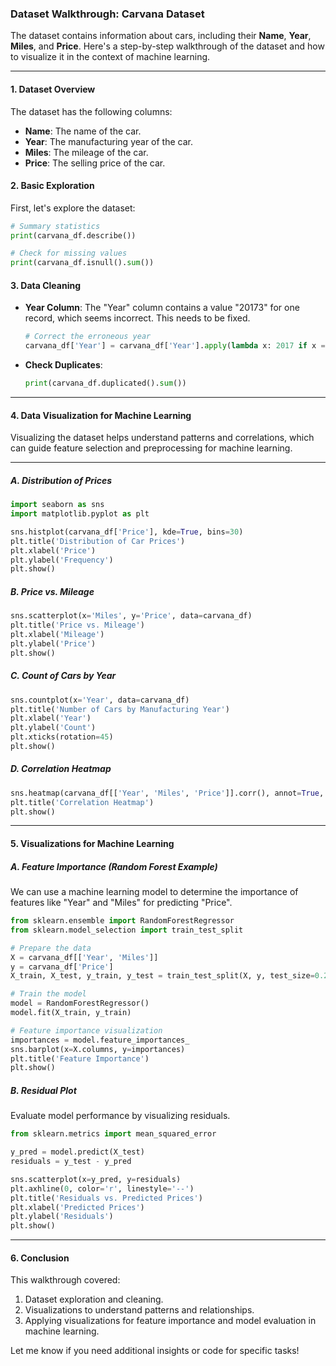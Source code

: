 ### Dataset Walkthrough: Carvana Dataset

The dataset contains information about cars, including their **Name**, **Year**, **Miles**, and **Price**. Here's a step-by-step walkthrough of the dataset and how to visualize it in the context of machine learning.

---

#### 1. **Dataset Overview**
The dataset has the following columns:
- **Name**: The name of the car.
- **Year**: The manufacturing year of the car.
- **Miles**: The mileage of the car.
- **Price**: The selling price of the car.

#### 2. **Basic Exploration**
First, let's explore the dataset:
```python
# Summary statistics
print(carvana_df.describe())

# Check for missing values
print(carvana_df.isnull().sum())
```

#### 3. **Data Cleaning**
- **Year Column**: The "Year" column contains a value "20173" for one record, which seems incorrect. This needs to be fixed.
  ```python
  # Correct the erroneous year
  carvana_df['Year'] = carvana_df['Year'].apply(lambda x: 2017 if x == 20173 else x)
  ```

- **Check Duplicates**:
  ```python
  print(carvana_df.duplicated().sum())
  ```

---

#### 4. **Data Visualization for Machine Learning**
Visualizing the dataset helps understand patterns and correlations, which can guide feature selection and preprocessing for machine learning.

---

##### A. **Distribution of Prices**
```python
import seaborn as sns
import matplotlib.pyplot as plt

sns.histplot(carvana_df['Price'], kde=True, bins=30)
plt.title('Distribution of Car Prices')
plt.xlabel('Price')
plt.ylabel('Frequency')
plt.show()
```

##### B. **Price vs. Mileage**
```python
sns.scatterplot(x='Miles', y='Price', data=carvana_df)
plt.title('Price vs. Mileage')
plt.xlabel('Mileage')
plt.ylabel('Price')
plt.show()
```

##### C. **Count of Cars by Year**
```python
sns.countplot(x='Year', data=carvana_df)
plt.title('Number of Cars by Manufacturing Year')
plt.xlabel('Year')
plt.ylabel('Count')
plt.xticks(rotation=45)
plt.show()
```

##### D. **Correlation Heatmap**
```python
sns.heatmap(carvana_df[['Year', 'Miles', 'Price']].corr(), annot=True, cmap='coolwarm')
plt.title('Correlation Heatmap')
plt.show()
```

---

#### 5. **Visualizations for Machine Learning**

##### A. **Feature Importance (Random Forest Example)**
We can use a machine learning model to determine the importance of features like "Year" and "Miles" for predicting "Price".

```python
from sklearn.ensemble import RandomForestRegressor
from sklearn.model_selection import train_test_split

# Prepare the data
X = carvana_df[['Year', 'Miles']]
y = carvana_df['Price']
X_train, X_test, y_train, y_test = train_test_split(X, y, test_size=0.2, random_state=42)

# Train the model
model = RandomForestRegressor()
model.fit(X_train, y_train)

# Feature importance visualization
importances = model.feature_importances_
sns.barplot(x=X.columns, y=importances)
plt.title('Feature Importance')
plt.show()
```

##### B. **Residual Plot**
Evaluate model performance by visualizing residuals.
```python
from sklearn.metrics import mean_squared_error

y_pred = model.predict(X_test)
residuals = y_test - y_pred

sns.scatterplot(x=y_pred, y=residuals)
plt.axhline(0, color='r', linestyle='--')
plt.title('Residuals vs. Predicted Prices')
plt.xlabel('Predicted Prices')
plt.ylabel('Residuals')
plt.show()
```

---

#### 6. **Conclusion**
This walkthrough covered:
1. Dataset exploration and cleaning.
2. Visualizations to understand patterns and relationships.
3. Applying visualizations for feature importance and model evaluation in machine learning.

Let me know if you need additional insights or code for specific tasks!
